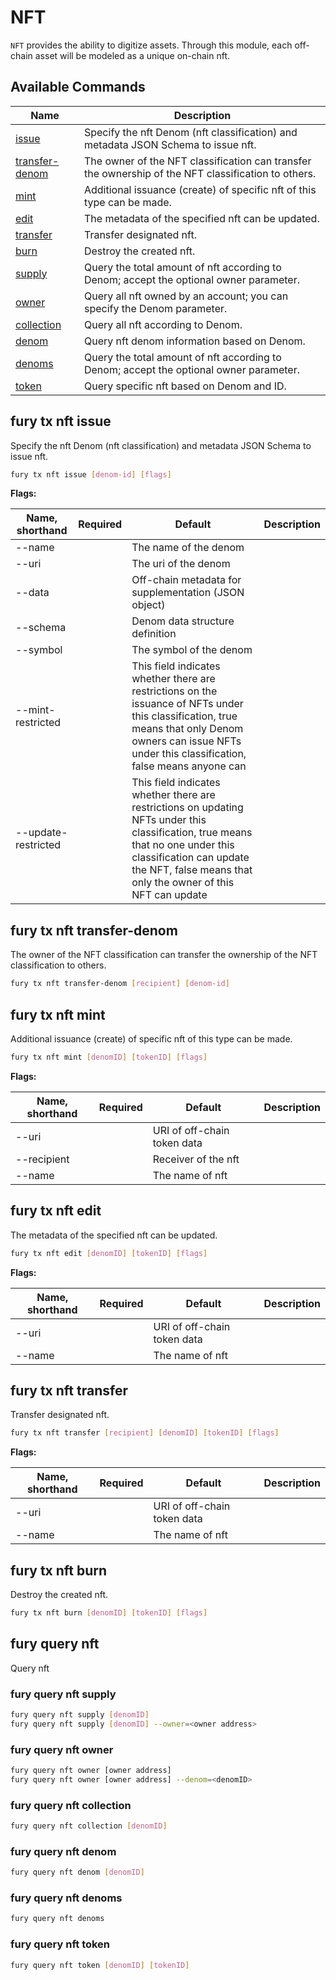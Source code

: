 # NFT

`NFT` provides the ability to digitize assets. Through this module, each off-chain asset will be modeled as a unique on-chain nft.

## Available Commands

| Name                                          | Description                                                                                         |
| --------------------------------------------- | --------------------------------------------------------------------------------------------------- |
| [issue](#fury-tx-nft-issue)                   | Specify the nft Denom (nft classification) and metadata JSON Schema to issue nft.                   |
| [transfer-denom](#fury-tx-nft-transfer-denom) | The owner of the NFT classification can transfer the ownership of the NFT classification to others. |
| [mint](#fury-tx-nft-mint)                     | Additional issuance (create) of specific nft of this type can be made.                              |
| [edit](#fury-tx-nft-edit)                     | The metadata of the specified nft can be updated.                                                   |
| [transfer](#fury-tx-nft-transfer)             | Transfer designated nft.                                                                            |
| [burn](#fury-tx-nft-burn)                     | Destroy the created nft.                                                                            |
| [supply](#fury-query-nft-supply)              | Query the total amount of nft according to Denom; accept the optional owner parameter.              |
| [owner](#fury-query-nft-owner)                | Query all nft owned by an account; you can specify the Denom parameter.                             |
| [collection](#fury-query-nft-collection)      | Query all nft according to Denom.                                                                   |
| [denom](#fury-query-nft-denom)                | Query nft denom information based on Denom.                                                         |
| [denoms](#fury-query-nft-denoms)              | Query the total amount of nft according to Denom; accept the optional owner parameter.              |
| [token](#fury-query-nft-token)                | Query specific nft based on Denom and ID.                                                           |

## fury tx nft issue

Specify the nft Denom (nft classification) and metadata JSON Schema to issue nft.

```bash
fury tx nft issue [denom-id] [flags]
```

**Flags:**

| Name, shorthand     | Required | Default                                                                                                                                                                                                                     | Description |
| ------------------- | -------- | --------------------------------------------------------------------------------------------------------------------------------------------------------------------------------------------------------------------------- | ----------- |
| --name              |          | The name of the denom                                                                                                                                                                                                       |             |
| --uri               |          | The uri of the denom                                                                                                                                                                                                        |             |
| --data              |          | Off-chain metadata for supplementation (JSON object)                                                                                                                                                                        |             |
| --schema            |          | Denom data structure definition                                                                                                                                                                                             |             |
| --symbol            |          | The symbol of the denom                                                                                                                                                                                                     |             |
| --mint-restricted   |          | This field indicates whether there are restrictions on the issuance of NFTs under this classification, true means that only Denom owners can issue NFTs under this classification, false means anyone can                   |             |
| --update-restricted |          | This field indicates whether there are restrictions on updating NFTs under this classification, true means that no one under this classification can update the NFT, false means that only the owner of this NFT can update |             |

## fury tx nft transfer-denom

The owner of the NFT classification can transfer the ownership of the NFT classification to others.

```bash
fury tx nft transfer-denom [recipient] [denom-id]
```

## fury tx nft mint

Additional issuance (create) of specific nft of this type can be made.  

```bash
fury tx nft mint [denomID] [tokenID] [flags]
```

**Flags:**

| Name, shorthand | Required | Default                     | Description |
| --------------- | -------- | --------------------------- | ----------- |
| --uri           |          | URI of off-chain token data |             |
| --recipient     |          | Receiver of the nft         |             |
| --name          |          | The name of nft             |             |

## fury tx nft edit

The metadata of the specified nft can be updated.

```bash
fury tx nft edit [denomID] [tokenID] [flags]
```

**Flags:**

| Name, shorthand | Required | Default                     | Description |
| --------------- | -------- | --------------------------- | ----------- |
| --uri           |          | URI of off-chain token data |             |
| --name          |          | The name of nft             |             |

## fury tx nft transfer

Transfer designated nft.

```bash
fury tx nft transfer [recipient] [denomID] [tokenID] [flags]
```

**Flags:**

| Name, shorthand | Required | Default                     | Description |
| --------------- | -------- | --------------------------- | ----------- |
| --uri           |          | URI of off-chain token data |             |
| --name          |          | The name of nft             |             |

## fury tx nft burn

Destroy the created nft.

```bash
fury tx nft burn [denomID] [tokenID] [flags]
```

## fury query nft

Query nft

### fury query nft supply

```bash
fury query nft supply [denomID]
fury query nft supply [denomID] --owner=<owner address>
```

### fury query nft owner

```bash
fury query nft owner [owner address]
fury query nft owner [owner address] --denom=<denomID>
```

### fury query nft collection

```bash
fury query nft collection [denomID]
```

### fury query nft denom

```bash
fury query nft denom [denomID]
```

### fury query nft denoms

```bash
fury query nft denoms
```

### fury query nft token

```bash
fury query nft token [denomID] [tokenID]
```
